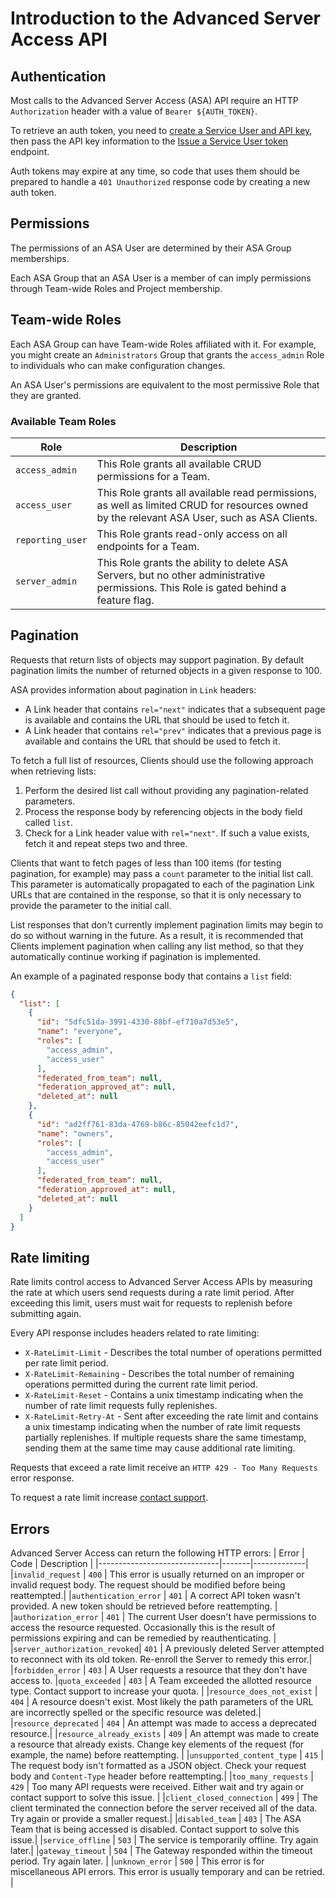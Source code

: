 # Introduction to the Advanced Server Access API

## Authentication

Most calls to the Advanced Server Access (ASA) API require an HTTP `Authorization`
header with a value of `Bearer ${AUTH_TOKEN}`.

To retrieve an auth token, you need to [create a Service User and API
key](https://help.okta.com/okta_help.htm?id=ext_asa_service_users),
then pass the API key information to the [Issue a Service User
token](../service-users/#issue-a-service-user-token) endpoint.

Auth tokens may expire at any time, so code that uses them should be prepared
to handle a `401 Unauthorized` response code by creating a new auth token.

## Permissions

The permissions of an ASA User are determined by their ASA Group
memberships.

Each ASA Group that an ASA User is a member of can imply permissions through
Team-wide Roles and Project membership.

## Team-wide Roles

Each ASA Group can have Team-wide Roles affiliated with it. For example, you
might create an `Administrators` Group that grants the `access_admin` Role to
individuals who can make configuration changes.

An ASA User's permissions are equivalent to the most permissive Role that they
are granted.

### Available Team Roles

| Role           | Description |
|----------------|-------------|
|`access_admin`  |This Role grants all available CRUD permissions for a Team.|
|`access_user`   |This Role grants all available read permissions, as well as limited CRUD for resources owned by the relevant ASA User, such as ASA Clients. |
|`reporting_user`|This Role grants read-only access on all endpoints for a Team.|
|`server_admin`  |This Role grants the ability to delete ASA Servers, but no other administrative permissions. This Role is gated behind a feature flag.|

## Pagination

Requests that return lists of objects may support pagination. By default
pagination limits the number of returned objects in a given response to 100.

ASA provides information about pagination in `Link` headers:

* A Link header that contains `rel="next"` indicates that a subsequent page is
  available and contains the URL that should be used to fetch it.
* A Link header that contains `rel="prev"` indicates that a previous page is
  available and contains the URL that should be used to fetch it.

To fetch a full list of resources, Clients should use the following approach
when retrieving lists:

1. Perform the desired list call without providing any pagination-related
   parameters.
2. Process the response body by referencing objects in the body field called
   `list`.
3. Check for a Link header value with `rel="next"`. If such a value exists,
   fetch it and repeat steps two and three.

Clients that want to fetch pages of less than 100 items (for testing
pagination, for example) may pass a `count` parameter to the initial list call.
This parameter is automatically propagated to each of the pagination Link URLs
that are contained in the response, so that it is only necessary to provide the
parameter to the initial call.

List responses that don't currently implement pagination limits may begin to
do so without warning in the future. As a result, it is recommended that
Clients implement pagination when calling any list method, so that they
automatically continue working if pagination is implemented.

An example of a paginated response body that contains a `list` field:

```json
{
  "list": [
    {
      "id": "5dfc51da-3991-4330-88bf-ef710a7d53e5",
      "name": "everyone",
      "roles": [
        "access_admin",
        "access_user"
      ],
      "federated_from_team": null,
      "federation_approved_at": null,
      "deleted_at": null
    },
    {
      "id": "ad2ff761-83da-4769-b86c-85042eefc1d7",
      "name": "owners",
      "roles": [
        "access_admin",
        "access_user"
      ],
      "federated_from_team": null,
      "federation_approved_at": null,
      "deleted_at": null
    }
  ]
}
```

## Rate limiting

Rate limits control access to Advanced Server Access APIs by measuring the rate at which users send requests during a rate limit period. After exceeding this limit, users must wait for requests to replenish before submitting again.

Every API response includes headers related to rate limiting:

* `X-RateLimit-Limit` - Describes the total number of operations permitted per rate limit period.
* `X-RateLimit-Remaining` - Describes the total number of remaining operations permitted during the current rate limit period.
* `X-RateLimit-Reset` - Contains a unix timestamp indicating when the number of rate limit requests fully replenishes.
* `X-RateLimit-Retry-At` - Sent after exceeding the rate limit and contains a unix timestamp indicating when the number of rate limit requests partially replenishes. If multiple requests share the same timestamp, sending them at the same time may cause additional rate limiting.

Requests that exceed a rate limit receive an `HTTP 429 - Too Many Requests`
error response.

To request a rate limit increase [contact support](https://support.okta.com/help/s/opencase).

## Errors

Advanced Server Access can return the following HTTP errors:
| Error                        | Code  | Description | 
|------------------------------|-------|-------------|
|`invalid_request`             | `400` | This error is usually returned on an improper or invalid request body. The request should be modified before being reattempted.|
|`authentication_error`        | `401` | A correct API token wasn't provided. A new token should be retrieved before reattempting. | 
|`authorization_error`         | `401` | The current User doesn't have permissions to access the resource requested. Occasionally this is the result of permissions expiring and can be remedied by reauthenticating. |
|`server_authorization_revoked`| `401` | A previously deleted Server attempted to reconnect with its old token. Re-enroll the Server to remedy this error.|
|`forbidden_error`             | `403` | A User requests a resource that they don't have access to.
|`quota_exceeded`              | `403` | A Team exceeded the allotted resource type. Contact support to increase your quota. |
|`resource_does_not_exist`     | `404` | A resource doesn't exist. Most likely the path parameters of the URL are incorrectly spelled or the specific resource was deleted.|
|`resource_deprecated`         | `404` | An attempt was made to access a deprecated resource.|
|`resource_already_exists`     | `409` | An attempt was made to create a resource that already exists. Change key elements of the request (for example, the name) before reattempting. |
|`unsupported_content_type`    | `415` | The request body isn't formatted as a JSON object. Check your request body and `Content-Type` header before reattempting.|
|`too_many_requests`           | `429` | Too many API requests were received. Either wait and try again or contact support to solve this issue. |
|`client_closed_connection`    | `499` | The client terminated the connection before the server received all of the data. Try again or provide a smaller request.|
|`disabled_team`               | `403` | The ASA Team that is being accessed is disabled. Contact support to solve this issue.|
|`service_offline`             | `503` | The service is temporarily offline. Try again later.|
|`gateway_timeout`             | `504` | The Gateway responded within the timeout period. Try again later. |
|`unknown_error`               | `500` | This error is for miscellaneous API errors. This error is usually temporary and can be retried. |
